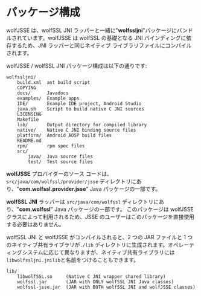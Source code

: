 #  パッケージ構成

wolfJSSE は、wolfSSL JNI ラッパーと一緒に"**wolfssljni**"パッケージにバンドルされています。wolfJSSE は wolfSSL の基礎となる JNI バインディングに依存するため、JNI ラッパーと同じネイティブ ライブラリファイルにコンパイルされます。



wolfJSSE / wolfSSL JNI パッケージ構成は以下の通りです:

```
wolfssljni/
    build.xml  ant build script
    COPYING
    docs/      Javadocs
    examples/  Example apps
    IDE/       Example IDE project, Android Studio
    java.sh    Script to build native C JNI sources
    LICENSING
    Makefile
    lib/       Output directory for compiled library
    native/    Native C JNI binding source files
    platform/  Android AOSP build files
    README.md
    rpm/       rpm spec files
    src/
        java/  Java source files
        test/  Test source files
```
**wolfJSSE** プロバイダーのソース コードは、
`src/java/com/wolfssl/provider/jsse` ディレクトリにあり、"**com.wolfssl.provider.jsse**" Java パッケージの一部です。

**wolfSSL JNI** ラッパーは `src/java/com/wolfssl` ディレクトリにあり、"**com.wolfssl**" Java パッケージの一部です。 このパッケージは wolfJSSE クラスによって利用されるため、JSSE のユーザーはこのパッケージを直接使用する必要はありません。

wolfSSL JNI と wolfJSSE がコンパイルされると、2 つの JAR ファイルと 1 つのネイティブ共有ライブラリが`./lib` ディレクトリに生成されます。オペレーティングシステムに応じて異なりますが、ネイティブ共有ライブラリには`libwolfssljni.jnilib`と名前をつけることもできます。


```
lib/
    libwolfSSL.so     (Native C JNI wrapper shared library)
    wolfssl.jar       (JAR with ONLY wolfSSL JNI Java classes)
    wolfssl-jsse.jar  (JAR with BOTH wolfSSL JNI and wolfJSSE classes)
```
